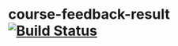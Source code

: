 # course-feedback-result [![Build Status](https://travis-ci.org/chilimannen/course-feedback-result.svg?branch=master)](https://travis-ci.org/chilimannen/course-feedback-result)
